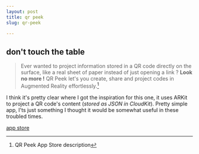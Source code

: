 ```yaml
---
layout: post
title: qr peek
slug: qr-peek

---
```


## don't touch the table

> Ever wanted to project information stored in a QR code directly on the
> surface, like a real sheet of paper instead of just opening a link ?
> **Look no more !**  QR Peek let's you create, share and project codes in Augmented Reality effortlessly.[^1]

I think it's pretty clear where I got the inspiration for this one, it uses ARKit to project a QR code's content (*stored as JSON in CloudKit*). 
Pretty simple app, I'ts just something I thought it would be somewhat useful in these troubled times.

[app store](https://apps.apple.com/us/app/id1516308939)

[^1]: QR Peek App Store description